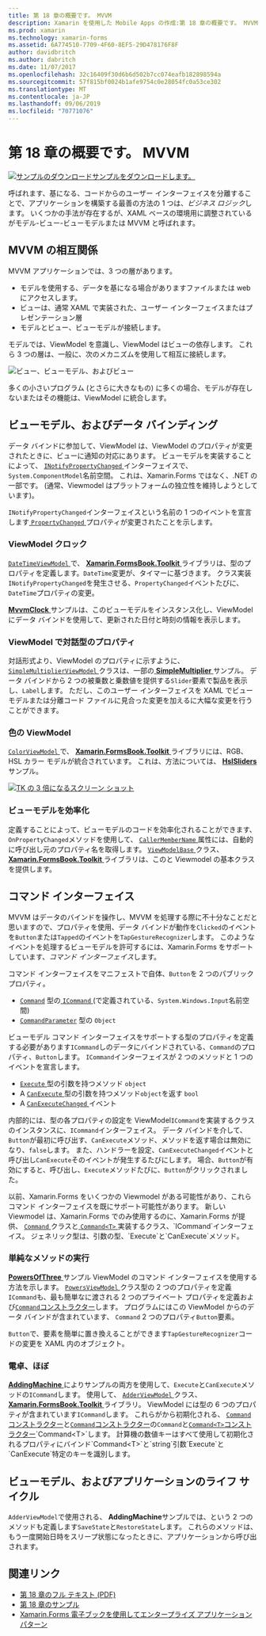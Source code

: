 ```yaml
---
title: 第 18 章の概要です。 MVVM
description: Xamarin を使用した Mobile Apps の作成:第 18 章の概要です。 MVVM
ms.prod: xamarin
ms.technology: xamarin-forms
ms.assetid: 6A774510-7709-4F60-8EF5-29D478176F8F
author: davidbritch
ms.author: dabritch
ms.date: 11/07/2017
ms.openlocfilehash: 32c16409f30d6b6d502b7cc074eafb182898594a
ms.sourcegitcommit: 57f815bf0024b1afe9754c0e28054fc0a53ce302
ms.translationtype: MT
ms.contentlocale: ja-JP
ms.lasthandoff: 09/06/2019
ms.locfileid: "70771076"
---
```

# <a name="summary-of-chapter-18-mvvm"></a>第 18 章の概要です。 MVVM

[![サンプルのダウンロード](~/media/shared/download.png)サンプルをダウンロードします。](https://github.com/xamarin/xamarin-forms-book-samples/tree/master/Chapter18)

呼ばれます、基になる、コードからのユーザー インターフェイスを分離することで、アプリケーションを構築する最善の方法の 1 つは、*ビジネス ロジック*します。 いくつかの手法が存在するが、XAML ベースの環境用に調整されているがモデル-ビュー-ビューモデルまたは MVVM と呼ばれます。

## <a name="mvvm-interrelationships"></a>MVVM の相互関係

MVVM アプリケーションでは、3 つの層があります。

- モデルを使用する、データを基になる場合がありますファイルまたは web にアクセスします。
- ビューは、通常 XAML で実装された、ユーザー インターフェイスまたはプレゼンテーション層
- モデルとビュー、ビューモデルが接続します。

モデルでは、ViewModel を意識し、ViewModel はビューの依存します。 これら 3 つの層は、一般に、次のメカニズムを使用して相互に接続します。

![ビュー、ビューモデル、およびビュー](images/ch18fg03.png "MVVM")

多くの小さいプログラム (とさらに大きなもの) に多くの場合、モデルが存在しないまたはその機能は、ViewModel に統合します。

## <a name="viewmodels-and-data-binding"></a>ビューモデル、およびデータ バインディング

データ バインドに参加して、ViewModel は、ViewModel のプロパティが変更されたときに、ビューに通知の対応にあります。 ビューモデルを実装することによって、 [ `INotifyPropertyChanged` ](xref:System.ComponentModel.INotifyPropertyChanged)インターフェイスで、`System.ComponentModel`名前空間。 これは、Xamarin.Forms ではなく、.NET の一部です。 (通常、Viewmodel はプラットフォームの独立性を維持しようとしています)。

`INotifyPropertyChanged`インターフェイスという名前の 1 つのイベントを宣言します[ `PropertyChanged` ](xref:System.ComponentModel.INotifyPropertyChanged)プロパティが変更されたことを示します。

### <a name="a-viewmodel-clock"></a>ViewModel クロック

[ `DateTimeViewModel` ](https://github.com/xamarin/xamarin-forms-book-samples/blob/master/Libraries/Xamarin.FormsBook.Toolkit/Xamarin.FormsBook.Toolkit/DateTimeViewModel.cs)で、 [ **Xamarin.FormsBook.Toolkit** ](https://github.com/xamarin/xamarin-forms-book-samples/tree/master/Libraries/Xamarin.FormsBook.Toolkit/Xamarin.FormsBook.Toolkit)ライブラリは、型のプロパティを定義します。`DateTime`変更が、タイマーに基づきます。 クラス実装`INotifyPropertyChanged`を発生させる、`PropertyChanged`イベントたびに、`DateTime`プロパティの変更。

[ **MvvmClock** ](https://github.com/xamarin/xamarin-forms-book-samples/tree/master/Chapter18/MvvmClock)サンプルは、このビューモデルをインスタンス化し、ViewModel にデータ バインドを使用して、更新された日付と時刻の情報を表示します。

### <a name="interactive-properties-in-a-viewmodel"></a>ViewModel で対話型のプロパティ

対話形式より、ViewModel のプロパティに示すように、 [ `SimpleMultiplierViewModel` ](https://github.com/xamarin/xamarin-forms-book-samples/blob/master/Chapter18/SimpleMultiplier/SimpleMultiplier/SimpleMultiplier/SimpleMultiplierViewModel.cs)クラスは、一部の[ **SimpleMultiplier** ](https://github.com/xamarin/xamarin-forms-book-samples/tree/master/Chapter18/SimpleMultiplier)サンプル。 データ バインドから 2 つの被乗数と乗数値を提供する`Slider`要素で製品を表示し、`Label`します。 ただし、このユーザー インターフェイスを XAML でビューモデルまたは分離コード ファイルに見合った変更を加えるに大幅な変更を行うことができます。

### <a name="a-color-viewmodel"></a>色の ViewModel

[ `ColorViewModel` ](https://github.com/xamarin/xamarin-forms-book-samples/blob/master/Libraries/Xamarin.FormsBook.Toolkit/Xamarin.FormsBook.Toolkit/ColorViewModel.cs)で、 [ **Xamarin.FormsBook.Toolkit** ](https://github.com/xamarin/xamarin-forms-book-samples/tree/master/Libraries/Xamarin.FormsBook.Toolkit/Xamarin.FormsBook.Toolkit)ライブラリには、RGB、HSL カラー モデルが統合されています。 これは、方法については、 [ **HslSliders** ](https://github.com/xamarin/xamarin-forms-book-samples/tree/master/Chapter18/HslSliders)サンプル。

[![TK の 3 倍になるスクリーン ショット](images/ch18fg08-small.png "HSL カラー モデル")](images/ch18fg08-large.png#lightbox "HSL カラー モデル")

### <a name="streamlining-the-viewmodel"></a>ビューモデルを効率化

定義することによって、ビューモデルのコードを効率化されることができます、`OnPropertyChanged`メソッドを使用して、 [ `CallerMemberName` ](xref:System.Runtime.CompilerServices.CallerMemberNameAttribute)属性には、自動的に呼び出し元のプロパティ名を取得します。 [ `ViewModelBase` ](https://github.com/xamarin/xamarin-forms-book-samples/blob/master/Libraries/Xamarin.FormsBook.Toolkit/Xamarin.FormsBook.Toolkit/ViewModelBase.cs)クラス、 [ **Xamarin.FormsBook.Toolkit** ](https://github.com/xamarin/xamarin-forms-book-samples/tree/master/Libraries/Xamarin.FormsBook.Toolkit/Xamarin.FormsBook.Toolkit)ライブラリは、このと Viewmodel の基本クラスを提供します。

## <a name="the-command-interface"></a>コマンド インターフェイス

MVVM はデータのバインドを操作し、MVVM を処理する際に不十分なことだと思いますので、プロパティを使用、データ バインドが動作を`Clicked`のイベントを`Button`または`Tapped`のイベントを`TapGestureRecognizer`します。 このようなイベントを処理するビューモデルを許可するには、Xamarin.Forms をサポートしています、*コマンド インターフェイス*します。

コマンド インターフェイスをマニフェストで自体、`Button`を 2 つのパブリック プロパティ。

- [`Command`](xref:Xamarin.Forms.Button.Command) 型の[ `ICommand` ](xref:System.Windows.Input.ICommand) (で定義されている、`System.Windows.Input`名前空間)
- [`CommandParameter`](xref:Xamarin.Forms.Button.CommandParameter) 型の `Object`

ビューモデル コマンド インターフェイスをサポートする型のプロパティを定義する必要があります`ICommand`しのデータにバインドされている、`Command`のプロパティ、`Button`します。 `ICommand`インターフェイスが 2 つのメソッドと 1 つのイベントを宣言します。

- [ `Execute` ](xref:System.Windows.Input.ICommand.Execute(System.Object))型の引数を持つメソッド `object`
- A [ `CanExecute` ](xref:System.Windows.Input.ICommand.CanExecute(System.Object))型の引数を持つメソッド`object`を返す `bool`
- A [ `CanExecuteChanged` ](xref:System.Windows.Input.ICommand.CanExecuteChanged)イベント

内部的には、型の各プロパティの設定を ViewModel`ICommand`を実装するクラスのインスタンスに、`ICommand`インターフェイス。 データ バインドを介して、`Button`が最初に呼び出す、`CanExecute`メソッド、メソッドを返す場合は無効になり、`false`します。 また、ハンドラーを設定、`CanExecuteChanged`イベントと呼び出し`CanExecute`そのイベントが発生するたびにします。 場合、`Button`が有効にすると、呼び出し、`Execute`メソッドたびに、`Button`がクリックされました。

以前、Xamarin.Forms をいくつかの Viewmodel がある可能性があり、これらコマンド インターフェイスを既にサポート可能性があります。 新しい Viewmodel は、Xamarin.Forms でのみ使用するのに、Xamarin.Forms が提供、 [ `Command` ](xref:Xamarin.Forms.Command)クラスと[ `Command<T>` ](xref:Xamarin.Forms.Command`1)実装するクラス、`ICommand`インターフェイス。 ジェネリック型は、引数の型、`Execute`と`CanExecute`メソッド。

### <a name="simple-method-executions"></a>単純なメソッドの実行

[ **PowersOfThree** ](https://github.com/xamarin/xamarin-forms-book-samples/tree/master/Chapter18/PowersOfThree)サンプル ViewModel のコマンド インターフェイスを使用する方法を示します。 [ `PowersViewModel` ](https://github.com/xamarin/xamarin-forms-book-samples/blob/master/Chapter18/PowersOfThree/PowersOfThree/PowersOfThree/PowersViewModel.cs)クラス型の 2 つのプロパティを定義`ICommand`も、最も簡単なに渡される 2 つのプライベート プロパティを定義および[`Command`コンストラクター](xref:Xamarin.Forms.Command.%23ctor(System.Action))します。 プログラムにはこの ViewModel からのデータ バインドが含まれています、 `Command` 2 つのプロパティ`Button`要素。

`Button`で、要素を簡単に置き換えることができます`TapGestureRecognizer`コードの変更を XAML 内のオブジェクト。

### <a name="a-calculator-almost"></a>電卓、ほぼ

[ **AddingMachine** ](https://github.com/xamarin/xamarin-forms-book-samples/tree/master/Chapter18/AddingMachine)によりサンプルの両方を使用して、`Execute`と`CanExecute`メソッドの`ICommand`します。 使用して、 [ `AdderViewModel` ](https://github.com/xamarin/xamarin-forms-book-samples/blob/master/Libraries/Xamarin.FormsBook.Toolkit/Xamarin.FormsBook.Toolkit/AdderViewModel.cs)クラス、 [ **Xamarin.FormsBook.Toolkit** ](https://github.com/xamarin/xamarin-forms-book-samples/blob/master/Libraries/Xamarin.FormsBook.Toolkit/Xamarin.FormsBook.Toolkit/AdderViewModel.cs)ライブラリ。 ViewModel には型の 6 つのプロパティが含まれています`ICommand`します。 これらがから初期化される、 [ `Command`コンストラクター](xref:Xamarin.Forms.Command.%23ctor(System.Action))と[`Command`コンストラクター](xref:Xamarin.Forms.Command.%23ctor(System.Action,System.Func{System.Boolean}))の`Command`と[`Command<T>`コンストラクター](https://docs.microsoft.com/dotnet/api/xamarin.forms.command.-ctor?view=xamarin-forms#Xamarin_Forms_Command__ctor_System_Action_System_Object__System_Func_System_Object_System_Boolean__)`Command<T>`します。 計算機の数値キーはすべて使用して初期化されるプロパティにバインド`Command<T>`と`string`引数`Execute`と`CanExecute`特定のキーを識別します。

## <a name="viewmodels-and-the-application-lifecycle"></a>ビューモデル、およびアプリケーションのライフ サイクル

`AdderViewModel`で使用される、 **AddingMachine**サンプルでは、という 2 つのメソッドも定義します`SaveState`と`RestoreState`します。 これらのメソッドは、もう一度開始日時をスリープ状態になったときに、アプリケーションから呼び出されます。

## <a name="related-links"></a>関連リンク

- [第 18 章のフル テキスト (PDF)](https://download.xamarin.com/developer/xamarin-forms-book/XamarinFormsBook-Ch18-Apr2016.pdf)
- [第 18 章のサンプル](https://github.com/xamarin/xamarin-forms-book-samples/tree/master/Chapter18)
- [Xamarin.Forms 電子ブックを使用してエンタープライズ アプリケーション パターン](~/xamarin-forms/enterprise-application-patterns/index.md)
